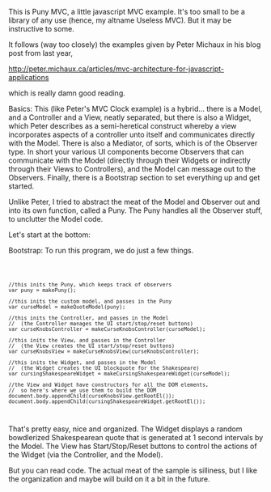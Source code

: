 This is Puny MVC, a little javascript MVC example.  It's too small to be a library of any use (hence, my altname Useless MVC).  But it may be instructive to some.  

It follows (way too closely) the examples given by Peter Michaux in his blog post from last year, 

   http://peter.michaux.ca/articles/mvc-architecture-for-javascript-applications 

which is really damn good reading.

Basics: 
This (like Peter's MVC Clock example) is a hybrid... there is a Model, and a Controller and a View, neatly separated, but there is also a Widget, which Peter describes as a semi-heretical construct whereby a view incorporates aspects of a controller unto itself and communicates directly with the Model.  There is also a Mediator, of sorts, which is of the Observer type.  In short your various UI components become Observers that can communicate with the Model (directly through their Widgets or indirectly through their Views to Controllers), and the Model can message out to the Observers.  Finally, there is a Bootstrap section to set everything up and get started.

Unlike Peter, I tried to abstract the meat of the Model and Observer out and into its own function, called a Puny.  The Puny handles all the Observer stuff, to unclutter the Model code.

Let's start at the bottom: 

Bootstrap:   To run this program, we do just a few things.

<code>

    //this inits the Puny, which keeps track of observers
    var puny = makePuny();   
    
    //this inits the custom model, and passes in the Puny
    var curseModel = makeQuoteModel(puny);   
    
    //this inits the Controller, and passes in the Model
    //  (the Controller manages the UI start/stop/reset buttons)
    var curseKnobsController = makeCurseKnobsController(curseModel);
    
    //this inits the View, and passes in the Controller
    //  (the View creates the UI start/stop/reset buttons)
    var curseKnobsView = makeCurseKnobsView(curseKnobsController);

    //this inits the Widget, and passes in the Model
    //  (the Widget creates the UI blockquote for the Shakespeare)
    var cursingShakespeareWidget = makeCursingShakespeareWidget(curseModel);

    //the View and Widget have constructors for all the DOM elements, 
    //  so here's where we use them to build the DOM
    document.body.appendChild(curseKnobsView.getRootEl());
    document.body.appendChild(cursingShakespeareWidget.getRootEl());

</code>

That's pretty easy, nice and organized.  The Widget displays a random bowdlerized Shakespearean quote that is generated at 1 second intervals by the Model.  The View has Start/Stop/Reset buttons to control the actions of the Widget (via the Controller, and the Model).

But you can read code.  The actual meat of the sample is silliness, but I like the organization and maybe will build on it a bit in the future.
